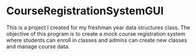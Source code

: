 # CourseRegistrationSystemGUI
This is a project I created for my freshman year data structures class. The objective of this program is to create a mock course registration system
where students can enroll in classes and admins can create new classes and manage course data.
